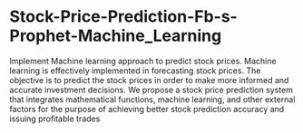 # Stock-Price-Prediction-Fb-s-Prophet-Machine_Learning
Implement Machine learning approach to predict stock prices. Machine learning is effectively implemented in forecasting stock prices. The objective is to predict the stock prices in order to make more informed and accurate investment decisions. We propose a stock price prediction system that integrates mathematical functions, machine learning, and other external factors for the purpose of achieving better stock prediction accuracy and issuing profitable trades
